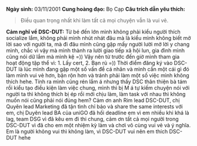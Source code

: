 **Ngày sinh:** 03/11/2001
**Cung hoàng đạo:** Bọ Cạp
**Câu trích dẫn yêu thích:**
> Điều quan trọng nhất khi làm tất cả mọi chuyện vẫn là vui vẻ.

**Cảm nghĩ về DSC-DUT:** Từ bé đến lớn mình không phải kiểu người thích socialize lắm, không phải mình nhút nhát đâu mà là kiểu mình không biết mở lời sao với người ta, mà đi đâu mình cũng gặp mấy người lười mở lời y chang mình, chắc vì vậy mà mình thành ra lười giao tiếp xã hội lun, gia đình mình cũng nói dữ lắm mà mình kệ =)) Vậy nên từ trước đến giờ mình tham gia hoạt động tập thể vì: 1. Lấy cert, 2. Bạn rủ =)) Thời điểm đăng ký vào DSC-DUT là lúc mình đang gặp một số vấn đề cá nhân và mình cần một cái gì đó làm mình vui vẻ hơn, bận rộn hơn và tránh phải làm một số việc mình không thích hehe. Tính ra mình cũng rén lắm á nhưng thấy DSC thân thiện bà tám rồi kiểu tạo điều kiện làm việc chung, mình thì bị M á tự kiếm chuyện nói với người ta thì không thích bị ép rồi mới chịu làm, làm task với nhau thì không muốn nói cũng phải nói đúng hem?
Cảm ơn anh Rim lead DSC-DUT, chị Quyên lead Marketing đã tận tình chỉ bảo và share the same interests với em, chị Duyên lead BA của uniGO đã hối deadline em vì em nhiều khi khá là lag, team DSG vì đã kêu em đi thi chung, cảm ơn tất cả mọi người trong DSC-DUT vì đã cho em một nhiệm kỳ làm và chơi vô cùng vui vẻ và ý nghĩa.
Em là người không vui thì không làm, vì DSC-DUT vui nên em thích DSC-DUT hehe

